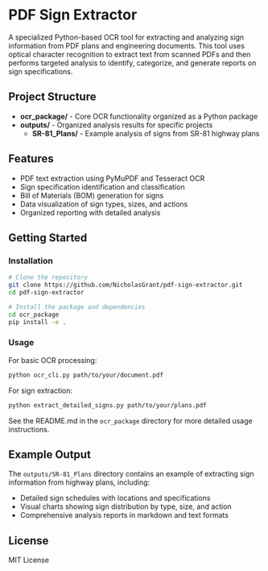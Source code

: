 # PDF Sign Extractor

A specialized Python-based OCR tool for extracting and analyzing sign information from PDF plans and engineering documents. This tool uses optical character recognition to extract text from scanned PDFs and then performs targeted analysis to identify, categorize, and generate reports on sign specifications.

## Project Structure

- **ocr_package/** - Core OCR functionality organized as a Python package
- **outputs/** - Organized analysis results for specific projects
  - **SR-81_Plans/** - Example analysis of signs from SR-81 highway plans

## Features

- PDF text extraction using PyMuPDF and Tesseract OCR
- Sign specification identification and classification
- Bill of Materials (BOM) generation for signs
- Data visualization of sign types, sizes, and actions
- Organized reporting with detailed analysis

## Getting Started

### Installation

```bash
# Clone the repository
git clone https://github.com/NicholasGrant/pdf-sign-extractor.git
cd pdf-sign-extractor

# Install the package and dependencies
cd ocr_package
pip install -e .
```

### Usage

For basic OCR processing:
```bash
python ocr_cli.py path/to/your/document.pdf
```

For sign extraction:
```bash
python extract_detailed_signs.py path/to/your/plans.pdf
```

See the README.md in the `ocr_package` directory for more detailed usage instructions.

## Example Output

The `outputs/SR-81_Plans` directory contains an example of extracting sign information from highway plans, including:

- Detailed sign schedules with locations and specifications
- Visual charts showing sign distribution by type, size, and action
- Comprehensive analysis reports in markdown and text formats

## License

MIT License 